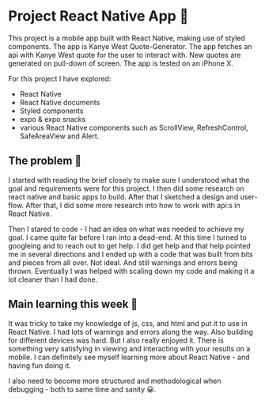 # Project React Native App 📱

This project is a mobile app built with React Native, making use of styled components. The app is Kanye West Quote-Generator. The app fetches an api with Kanye West quote for the user to interact with. New quotes are generated on pull-down of screen. The app is tested on an iPhone X.

For this project I have explored:

- React Native
- React Native documents
- Styled components
- expo & expo snacks
- various React Native components such as ScrollView, RefreshControl, SafeAreaView and Alert. 

## The problem 🧠

I started with reading the brief closely to make sure I understood what the goal and requirements were for this project. I then did some research on react native and basic apps to build. After that I sketched a design and user-flow. After that, I did some more research into how to work with api:s in React Native. 

Then I stared to code - I had an idea on what was needed to achieve my goal. I came quite far before I ran into a dead-end. At this time I turned to googleing and to reach out to get help. I did get help and that help pointed me in several directions and I ended up with a code that was built from bits and pieces from all over. Not ideal. And still warnings and errors being thrown. Eventually I was helped with scaling down my code and making it a lot cleaner than I had done. 

## Main learning this week 💜
It was tricky to take my knowledge of js, css, and html and put it to use in React Native. I had lots of warnings and errors along the way. Also building for different devices was hard. But I also really enjoyed it. There is something very satisfying in viewing and interacting with your results on a mobile. I can definitely see myself learning more about React Native - and having fun doing it.

I also need to become more structured and methodological when debugging - both to same time and sanity 😀.




